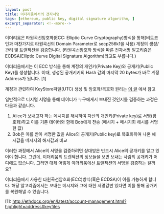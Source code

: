 ```yaml
---
layout: post
title: 이더리움에서의 전자서명
tags: [ethereum, public key, digital signature algorithm, ]
excerpt_separator: <!--more-->
---
```


이더리움은 타원곡선암호화(ECC: Elliptic Curve Cryptography)방식을 통해(비트코인과 마찬가지로 타원곡선의 Domain Parameter로 secp256k1을 사용) 계정의 생성/관리 및 트랜잭션을 검증합니다. (타원곡선암호화 방식을 따른 전자서명 알고리즘은 ECDSA(Elliptic Curve Digital Signature Algorithm)라고도 부릅니다.)

이더리움에서는 이 ECC 방식을 통해 계정의 개인키(Private Key)와 공개키(Public Key)를 생성합니다. 이때, 생성된 공개키키의 Hash 값의 마지막 20 bytes가 바로 계정 Address가 됩니다. \[1]

계정과 관련하여 KeyStore파일(UTC) 생성 및 암호화/복호화 원리는 [이 글](https://medium.com/hexlant/%EC%9D%B4%EB%8D%94%EB%A6%AC%EC%9B%80-keystore-%ED%8C%8C%EC%9D%BC-utc-%EC%83%9D%EC%84%B1-%EB%B0%8F-%EC%95%94%ED%98%B8%ED%99%94-%EB%B3%B5%ED%98%B8%ED%99%94-%EC%9B%90%EB%A6%AC-1-2-d417cb605bf) 에서 참고

일반적으로 디지털 서명을 통해 데이터가 누구에게서 보내진 것인지를 검증하는 과정은 다음과 같습니다.
1) Alice가 보내고자 하는 메시지를 해시하여 자신의 개인키(Private key)로 서명(암호화)하고 이를 기존 데이터와 함께 Bob에게 전송 (메시지 + 메시지희 해시를 서명한 값)
2) Bob은 이를 받아 서명한 값을 Alice의 공개키(Public key)로 복호화하여 나온 해시값을 메시지의 해시값과 비교


이러한 과정에서 Alice의 서명을 검증하려면 상대방은 반드시 Alice의 공개키를 알고 있어야 합니다. 그런데, 이더리움의 트랜잭션의 정보들을 보면 보내는 사람의 공개키가 어디에도 없습니다. 그러면 대체 어떻게 이더리움에선 트랜잭션의 서명을 검증하는 걸까요?

이더리움에서 사용한 타원곡선암호화(ECC)방식(혹은 ECDSA)이 이를 가능하게 합니다. 해당 알고리즘에서는 보내는 메시지와 그에 대한 서명값만 있다면 이를 통해 공개키를 복원해낼 수 있습니다. 


\[1]: http://ethdocs.org/en/latest/account-management.html?highlight=address#keyfiles
